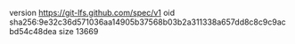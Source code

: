 version https://git-lfs.github.com/spec/v1
oid sha256:9e32c36d571036aa14905b37568b03b2a311338a657dd8c8c9c9acbd54c48dea
size 13669
